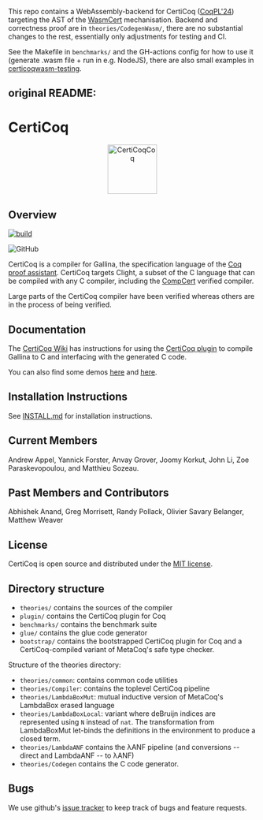 This repo contains a WebAssembly-backend for CertiCoq ([CoqPL'24](https://popl24.sigplan.org/details/CoqPL-2024-papers/3/CertiCoq-Wasm-Verified-compilation-from-Coq-to-WebAssembly))
targeting the AST of the [WasmCert](https://github.com/WasmCert/WasmCert-Coq) mechanisation.
Backend and correctness proof are in `theories/CodegenWasm/`,
there are no substantial changes to the rest, essentially only adjustments for testing and CI. <br>

See the Makefile in `benchmarks/` and the GH-actions config for how to use it (generate .wasm file + run in e.g. NodeJS),
there are also small examples in [certicoqwasm-testing](https://github.com/womeier/certicoqwasm-testing).

original README:
----------------------------------

# CertiCoq

<p align="center">
<img src="https://certicoq.org/certicoq.png" alt="CertiCoqCoq" width="100px"/>
</p>

## Overview

[![build](https://github.com/CertiCoq/certicoq/actions/workflows/build.yml/badge.svg)](https://github.com/CertiCoq/certicoq/actions/workflows/build.yml)

![GitHub](https://img.shields.io/github/license/CertiCoq/certicoq)


CertiCoq is a compiler for Gallina, the specification language of the [Coq proof assistant](https://coq.inria.fr/refman/index.html). CertiCoq targets Clight, a subset of the C language that can be compiled with any C compiler, including the [CompCert](http://compcert.org) verified compiler.

Large parts of the CertiCoq compiler have been verified whereas others are in the process of being verified.

## Documentation

The [CertiCoq Wiki](https://github.com/PrincetonUniversity/certicoq/wiki) has instructions for using the [CertiCoq plugin](https://github.com/PrincetonUniversity/certicoq/wiki/The-CertiCoq-plugin) to compile Gallina to C and interfacing with the generated C code.

You can also find some demos [here](https://github.com/PrincetonUniversity/certicoq/blob/master/benchmarks/tests.v) and [here](https://github.com/PrincetonUniversity/certicoq/blob/master/benchmarks/axioms/tests.v).

## Installation Instructions

See [INSTALL.md](INSTALL.md)  for installation instructions.

## Current Members

Andrew Appel, Yannick Forster, Anvay Grover, Joomy Korkut, John Li, Zoe Paraskevopoulou, and Matthieu Sozeau.

## Past Members and Contributors

Abhishek Anand, Greg Morrisett, Randy Pollack, Olivier Savary Belanger, Matthew Weaver

## License 

CertiCoq is open source and distributed under the [MIT license](LICENSE.md).

## Directory structure

* `theories/` contains the sources of the compiler
* `plugin/` contains the CertiCoq plugin for Coq 
* `benchmarks/` contains the benchmark suite
* `glue/` contains the glue code generator
* `bootstrap/` contains the bootstrapped CertiCoq plugin for Coq and
  a CertiCoq-compiled variant of MetaCoq's safe type checker.

Structure of the theories directory:

* `theories/common`: contains common code utilities 
* `theories/Compiler`: contains the toplevel CertiCoq pipeline 
* `theories/LambdaBoxMut`: mutual inductive version of MetaCoq's LambdaBox erased language
* `theories/LambdaBoxLocal`: variant where deBruijn indices are represented using `N` instead of `nat`.
   The transformation from LambdaBoxMut let-binds the definitions in the environment to
   produce a closed term.
* `theories/LambdaANF` contains the λANF pipeline (and conversions -- direct and LambdaANF -- to λANF)
* `theories/Codegen` contains the C code generator.


## Bugs 

We use github's [issue tracker](https://github.com/PrincetonUniversity/certicoq/issues) to keep track of bugs and feature requests.
